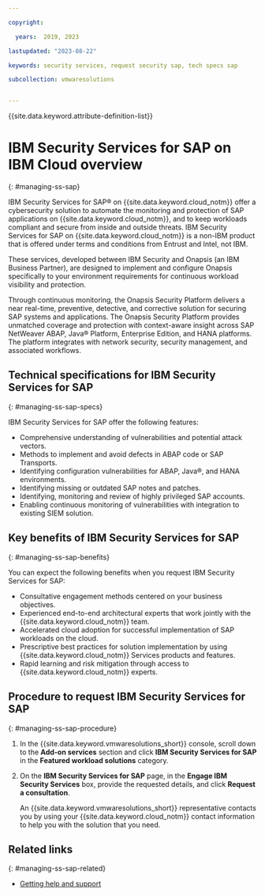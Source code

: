 ```yaml
---

copyright:

  years:  2019, 2023

lastupdated: "2023-08-22"

keywords: security services, request security sap, tech specs sap

subcollection: vmwaresolutions


---
```


{{site.data.keyword.attribute-definition-list}}

# IBM Security Services for SAP on IBM Cloud overview
{: #managing-ss-sap}

IBM Security Services for SAP® on {{site.data.keyword.cloud_notm}} offer a cybersecurity solution to automate the monitoring and protection of SAP applications on {{site.data.keyword.cloud_notm}}, and to keep workloads compliant and secure from inside and outside threats. IBM Security Services for SAP on {{site.data.keyword.cloud_notm}} is a non-IBM product that is offered under terms and conditions from Entrust and Intel, not IBM.

These services, developed between IBM Security and Onapsis (an IBM Business Partner), are designed to implement and configure Onapsis specifically to your environment requirements for continuous workload visibility and protection.

Through continuous monitoring, the Onapsis Security Platform delivers a near real-time, preventive, detective, and corrective solution for securing SAP systems and applications. The Onapsis Security Platform provides unmatched coverage and protection with context-aware insight across SAP NetWeaver ABAP, Java® Platform, Enterprise Edition, and HANA platforms. The platform integrates with network security, security management, and associated workflows.

## Technical specifications for IBM Security Services for SAP
{: #managing-ss-sap-specs}

IBM Security Services for SAP offer the following features:
* Comprehensive understanding of vulnerabilities and potential attack vectors.
* Methods to implement and avoid defects in ABAP code or SAP Transports.
* Identifying configuration vulnerabilities for ABAP, Java®, and HANA environments.
* Identifying missing or outdated SAP notes and patches.
* Identifying, monitoring and review of highly privileged SAP accounts.
* Enabling continuous monitoring of vulnerabilities with integration to existing SIEM solution.

## Key benefits of IBM Security Services for SAP
{: #managing-ss-sap-benefits}

You can expect the following benefits when you request IBM Security Services for SAP:
* Consultative engagement methods centered on your business objectives.
* Experienced end-to-end architectural experts that work jointly with the {{site.data.keyword.cloud_notm}} team.
* Accelerated cloud adoption for successful implementation of SAP workloads on the cloud.
* Prescriptive best practices for solution implementation by using {{site.data.keyword.cloud_notm}} Services products and features.
* Rapid learning and risk mitigation through access to {{site.data.keyword.cloud_notm}} experts.

## Procedure to request IBM Security Services for SAP
{: #managing-ss-sap-procedure}

1. In the {{site.data.keyword.vmwaresolutions_short}} console, scroll down to the **Add-on services** section and click **IBM Security Services for SAP** in the **Featured workload solutions** category.
2. On the **IBM Security Services for SAP** page, in the **Engage IBM Security Services** box, provide the requested details, and click **Request a consultation**.

   An {{site.data.keyword.vmwaresolutions_short}} representative contacts you by using your {{site.data.keyword.cloud_notm}} contact information to help you with the solution that you need.

## Related links
{: #managing-ss-sap-related}

* [Getting help and support](/docs/vmwaresolutions?topic=vmwaresolutions-trbl_support)
